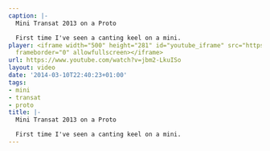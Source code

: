 ```yaml
---
caption: |-
  Mini Transat 2013 on a Proto

  First time I've seen a canting keel on a mini.
player: <iframe width="500" height="281" id="youtube_iframe" src="https://www.youtube.com/embed/jbm2-LkuISo?feature=oembed&amp;enablejsapi=1&amp;origin=https://safe.txmblr.com&amp;wmode=opaque"
  frameborder="0" allowfullscreen></iframe>
url: https://www.youtube.com/watch?v=jbm2-LkuISo
layout: video
date: '2014-03-10T22:40:23+01:00'
tags:
- mini
- transat
- proto
title: |-
  Mini Transat 2013 on a Proto

  First time I've seen a canting keel on a mini.
---
```

